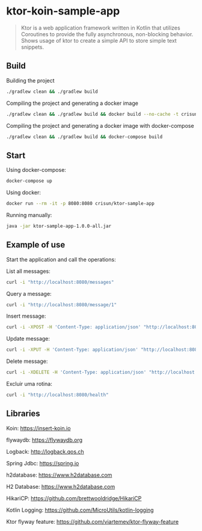 # ktor-koin-sample-app
> Ktor is a web application framework written in Kotlin that utilizes Coroutines to provide the fully asynchronous, non-blocking behavior.
 Shows usage of  ktor to create a simple API to store simple text snippets.
## Build

Building the project
```sh
./gradlew clean && ./gradlew build
```

Compiling the project and generating a docker image
```sh
./gradlew clean && ./gradlew build && docker build --no-cache -t crisun/ktor-sample-app .
```

Compiling the project and generating a docker image with docker-compose
```sh
./gradlew clean && ./gradlew build && docker-compose build
```

## Start

Using docker-compose:
```sh
docker-compose up
```

Using docker:
```sh
docker run --rm -it -p 8080:8080 crisun/ktor-sample-app
```

Running manually:
```sh
java -jar ktor-sample-app-1.0.0-all.jar
```

## Example of use

Start the application and call the operations:

List all messages:
```sh
curl -i "http://localhost:8080/messages"
```
Query a message:
```sh
curl -i "http://localhost:8080/message/1"
```
Insert message:
```sh
curl -i -XPOST -H 'Content-Type: application/json' "http://localhost:8080/message" -d '{"text": "crisun grande mestre"}'
```
Update message:
```sh
curl -i -XPUT -H 'Content-Type: application/json' "http://localhost:8080/message/1" -d '{"text": "crisun grande mestre"}'
```
Delete message:
```sh
curl -i -XDELETE -H 'Content-Type: application/json' "http://localhost:8080/message/1"
```
Excluir uma rotina:
```sh
curl -i "http://localhost:8080/health"
```

## Libraries
Koin: https://insert-koin.io

flywaydb: https://flywaydb.org

Logback: http://logback.qos.ch

Spring Jdbc: https://spring.io

h2database: https://www.h2database.com

H2 Database: https://www.h2database.com

HikariCP: https://github.com/brettwooldridge/HikariCP

Kotlin Logging: https://github.com/MicroUtils/kotlin-logging

Ktor flyway feature: https://github.com/viartemev/ktor-flyway-feature
